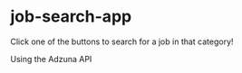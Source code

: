 # job-search-app

Click one of the buttons to search for a job in that category! 

Using the Adzuna API
